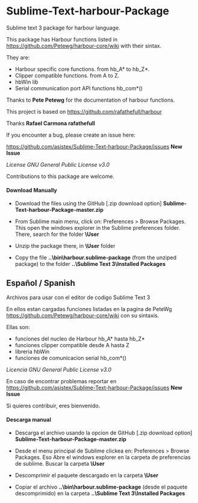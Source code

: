 # Sublime-Text-harbour-Package #
Sublime text 3 package for harbour language.

This package has Harbour functions listed in https://github.com/Petewg/harbour-core/wiki with their sintax.

They are:
* Harbour specific core functions. from hb_A* to hb_Z*.
* Clipper compatible functions. from A to Z.
* hbWin lib
* Serial communication port API functions hb_com*()

Thanks to **Pete Petewg** for the documentation of harbour functions.

This project is based on https://github.com/rafathefull/harbour

Thanks **Rafael Carmona  rafathefull**

If you encounter a bug, please create an issue here:

https://github.com/asistex/Sublime-Text-harbour-Package/issues  **New Issue**

*License GNU General Public License v3.0*

Contributions to this package are welcome. 

#### Download Manually
* Download the files using the GitHub [.zip download option] **Sublime-Text-harbour-Package-master.zip**

* From Sublime main menu, click on: Preferences > Browse Packages. This open the windows explorer in the Sublime preferences folder.
  There, search for the folder **\User**

* Unzip the package there, in **\User** folder

* Copy the file **..\bin\harbour.sublime-package** (from the unziped package) to the folder **..\Sublime Text 3\Installed Packages**



## Español / Spanish

Archivos para usar con el editor de codigo Sublime Text 3

En ellos estan cargadas funciones listadas en la pagina de PeteWg https://github.com/Petewg/harbour-core/wiki con su sintaxis.

Ellas son:
* funciones del nucleo de Harbour hb_A* hasta hb_Z* 
* funciones clipper compatible desde A hasta Z
* libreria hbWin
* funciones de comunicacion serial hb_com*()

*Licencia GNU General Public License v3.0*

En caso de encontrar problemas reportar en 
https://github.com/asistex/Sublime-Text-harbour-Package/issues  **New Issue**

Si quieres contribuir, eres bienvenido.

#### Descarga manual
* Descarga el archivo usando la opcion de GitHub [.zip download option] **Sublime-Text-harbour-Package-master.zip**

* Desde el menu principal de Sublime clickea en: Preferences > Browse Packages. Eso Abre el windows explorer en la carpeta de preferencias  de sublime.
  Buscar la carpeta **\User**

* Descomprimir el paquete descargado en la carpeta **\User**

* Copiar el archivo **..\bin\harbour.sublime-package** (desde el paquete descomprimido) en la carpeta **..\Sublime Text 3\Installed Packages**

